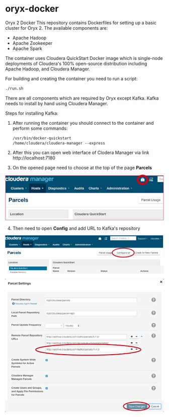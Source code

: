 # oryx-docker
Oryx 2 Docker
This repository contains Dockerfiles for setting up a basic cluster for Oryx 2. The available components are:

* Apache Hadoop 
* Apache Zookeeper  
* Apache Spark 

The container uses Cloudera QuickStart Docker image which is single-node deployments of Cloudera's 
100% open-source distribution including Apache Hadoop, and Cloudera Manager. 

For building and creating the container you need to run a script:
```bash
./run.sh
```

There are all components which are required by Oryx except Kafka. Kafka needs to install by hand using Cloudera Manager. 

Steps for installing Kafka:
1. After running the container you should connect to the container and perform some commands:

    ```
    /usr/bin/docker-quickstart
    /home/cloudera/cloudera-manager --express
    ```

2. After this you can open web interface of Clodera Manager via link http://localhost:7180
3. On the opened page need to choose at the top of the page **Parcels**

![img](https://github.com/Ilyushin/oryx-docker/blob/master/images/parcels-button.png)

4. Then need to open **Config** and add URL to Kafka's repository

![img](https://github.com/Ilyushin/oryx-docker/blob/master/images/parcels_config.png)

![img](https://github.com/Ilyushin/oryx-docker/blob/master/images/parcels_config_rep.png)



